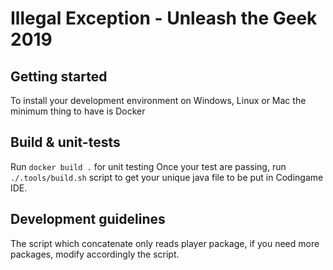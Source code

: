 # Illegal Exception - Unleash the Geek 2019

## Getting started

To install your development environment on Windows, Linux or Mac the minimum thing to have is Docker

## Build & unit-tests
Run `docker build .` for unit testing
Once your test are passing, run `./.tools/build.sh` script to get your unique java file to be put in Codingame IDE.

## Development guidelines
The script which concatenate only reads player package, if you need more packages, modify accordingly the script.